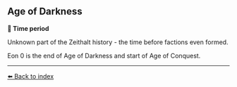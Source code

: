 ## Age of Darkness

**📅 Time period**

Unknown part of the Zeithalt history - the time before factions even formed.

Eon 0 is the end of Age of Darkness and start of Age of Conquest.


----------
[⬅️ Back to index](/#b750_s)